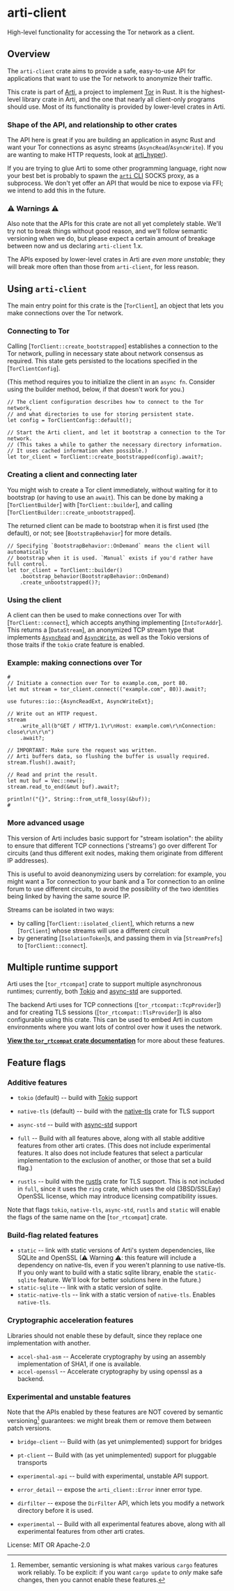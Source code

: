 # arti-client

High-level functionality for accessing the Tor network as a client.

## Overview

The `arti-client` crate aims to provide a safe, easy-to-use API for
applications that want to use the Tor network to anonymize their traffic.

This crate is part of [Arti](https://gitlab.torproject.org/tpo/core/arti/),
a project to implement [Tor](https://www.torproject.org/) in Rust. It is the
highest-level library crate in Arti, and the one that nearly all client-only
programs should use. Most of its functionality is provided by lower-level
crates in Arti.

### Shape of the API, and relationship to other crates

The API here is great if you are building an application in async Rust
and want your Tor connections as async streams (`AsyncRead`/`AsyncWrite`).
If you are wanting to make HTTP requests,
look at [arti_hyper](https://tpo.pages.torproject.net/core/doc/rust/arti_hyper/index.html)).

If you are trying to glue Arti to some other programming language,
right now your best bet is probably to spawn the
[`arti` CLI](https://tpo.pages.torproject.net/core/doc/rust/arti/index.html)
SOCKS proxy,
as a subprocess.
We don't yet offer an API that would be nice to expose via FFI;
we intend to add this in the future.

### ⚠ Warnings ⚠

Also note that the APIs for this crate are not all yet completely stable.
We'll try not to break things without good reason, and we'll follow semantic
versioning when we do, but please expect a certain amount of breakage
between now and us declaring `arti-client` 1.x.

The APIs exposed by lower-level crates in Arti are _even more unstable_;
they will break more often than those from `arti-client`, for less reason.

## Using `arti-client`

The main entry point for this crate is the [`TorClient`], an object that
lets you make connections over the Tor network.

### Connecting to Tor

Calling [`TorClient::create_bootstrapped`] establishes a connection to the
Tor network, pulling in necessary state about network consensus as required.
This state gets persisted to the locations specified in the
[`TorClientConfig`].

(This method requires you to initialize the client in an `async fn`.
Consider using the builder method, below, if that doesn't work for you.)

```rust,ignore
// The client configuration describes how to connect to the Tor network,
// and what directories to use for storing persistent state.
let config = TorClientConfig::default();

// Start the Arti client, and let it bootstrap a connection to the Tor network.
// (This takes a while to gather the necessary directory information.
// It uses cached information when possible.)
let tor_client = TorClient::create_bootstrapped(config).await?;
```

### Creating a client and connecting later

You might wish to create a Tor client immediately, without waiting for it to
bootstrap (or having to use an `await`). This can be done by making a
[`TorClientBuilder`] with [`TorClient::builder`], and calling
[`TorClientBuilder::create_unbootstrapped`].

The returned client can be made to bootstrap when it is first used (the
default), or not; see [`BootstrapBehavior`] for more details.

```rust,ignore
// Specifying `BootstrapBehavior::OnDemand` means the client will automatically
// bootstrap when it is used. `Manual` exists if you'd rather have full control.
let tor_client = TorClient::builder()
    .bootstrap_behavior(BootstrapBehavior::OnDemand)
    .create_unbootstrapped()?;
```

### Using the client

A client can then be used to make connections over Tor with
[`TorClient::connect`], which accepts anything implementing [`IntoTorAddr`].
This returns a [`DataStream`], an anonymized TCP stream type that implements
[`AsyncRead`](futures::io::AsyncRead) and
[`AsyncWrite`](futures::io::AsyncWrite), as well as the Tokio versions of
those traits if the `tokio` crate feature is enabled.

### Example: making connections over Tor

```rust,ignore
#
// Initiate a connection over Tor to example.com, port 80.
let mut stream = tor_client.connect(("example.com", 80)).await?;

use futures::io::{AsyncReadExt, AsyncWriteExt};

// Write out an HTTP request.
stream
    .write_all(b"GET / HTTP/1.1\r\nHost: example.com\r\nConnection: close\r\n\r\n")
    .await?;

// IMPORTANT: Make sure the request was written.
// Arti buffers data, so flushing the buffer is usually required.
stream.flush().await?;

// Read and print the result.
let mut buf = Vec::new();
stream.read_to_end(&mut buf).await?;

println!("{}", String::from_utf8_lossy(&buf));
#
```

### More advanced usage

This version of Arti includes basic support for "stream isolation": the
ability to ensure that different TCP connections ('streams') go over
different Tor circuits (and thus different exit nodes, making them originate
from different IP addresses).

This is useful to avoid deanonymizing users by correlation: for example, you
might want a Tor connection to your bank and a Tor connection to an online
forum to use different circuits, to avoid the possibility of the two
identities being linked by having the same source IP.

Streams can be isolated in two ways:

- by calling [`TorClient::isolated_client`], which returns a new
  [`TorClient`] whose streams will use a different circuit
- by generating [`IsolationToken`]s, and passing them in via [`StreamPrefs`]
  to [`TorClient::connect`].

## Multiple runtime support

Arti uses the [`tor_rtcompat`] crate to support multiple asynchronous
runtimes; currently, both [Tokio](https://tokio.rs) and
[async-std](https://async.rs) are supported.

The backend Arti uses for TCP connections ([`tor_rtcompat::TcpProvider`])
and for creating TLS sessions ([`tor_rtcompat::TlsProvider`]) is also
configurable using this crate. This can be used to embed Arti in custom
environments where you want lots of control over how it uses the network.

[**View the `tor_rtcompat` crate documentation**](tor_rtcompat) for more
about these features.

## Feature flags

### Additive features

* `tokio` (default) -- build with [Tokio](https://tokio.rs/) support
* `native-tls` (default) -- build with the
  [native-tls](https://github.com/sfackler/rust-native-tls) crate for TLS
  support
* `async-std` -- build with [async-std](https://async.rs/) support

* `full` -- Build with all features above, along with all stable additive
  features from other arti crates.  (This does not include experimental
  features. It also does not include features that select a particular
  implementation to the exclusion of another, or those that set a build
  flag.)

* `rustls` -- build with the [rustls](https://github.com/rustls/rustls)
  crate for TLS support.  This is not included in `full`, since it uses the
  `ring` crate, which uses the old (3BSD/SSLEay) OpenSSL license, which may
  introduce licensing compatibility issues.

Note that flags `tokio`, `native-tls`, `async-std`, `rustls` and `static`
will enable the flags of the same name on the [`tor_rtcompat`] crate.

### Build-flag related features

* `static` -- link with static versions of Arti's system dependencies, like
  SQLite and OpenSSL (⚠ Warning ⚠: this feature will include a dependency on
  native-tls, even if you weren't planning to use native-tls.  If you only
  want to build with a static sqlite library, enable the `static-sqlite`
  feature.  We'll look for better solutions here in the future.)
* `static-sqlite` -- link with a static version of sqlite.
* `static-native-tls` -- link with a static version of `native-tls`. Enables
  `native-tls`.

### Cryptographic acceleration features

Libraries should not enable these by default, since they replace one
implementation with another.

* `accel-sha1-asm` -- Accelerate cryptography by using an assembly
  implementation of SHA1, if one is available.
* `accel-openssl` -- Accelerate cryptography by using openssl as a backend.

### Experimental and unstable features

 Note that the APIs enabled by these features are NOT covered by semantic
 versioning[^1] guarantees: we might break them or remove them between patch
 versions.

* `bridge-client` -- Build with (as yet unimplemented) support for bridges
* `pt-client` -- Build with (as yet unimplemented) support for pluggable transports
* `experimental-api` -- build with experimental, unstable API support.
* `error_detail` -- expose the `arti_client::Error` inner error type.
* `dirfilter` -- expose the `DirFilter` API, which lets you modify a network
  directory before it is used.

* `experimental` -- Build with all experimental features above, along with
  all experimental features from other arti crates.

[^1]: Remember, semantic versioning is what makes various `cargo` features
work reliably. To be explicit: if you want `cargo update` to _only_ make safe
changes, then you cannot enable these features.

License: MIT OR Apache-2.0
